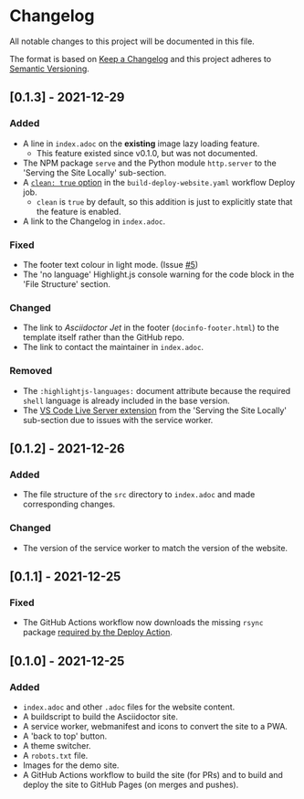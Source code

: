 # Changelog

All notable changes to this project will be documented in this file.

The format is based on [Keep a Changelog](https://keepachangelog.com/en/1.0.0) and this project adheres to [Semantic Versioning](https://semver.org/spec/v2.0.0.html).

## [0.1.3] - 2021-12-29

### Added

-   A line in `index.adoc` on the **existing** image lazy loading feature.
    -   This feature existed since v0.1.0, but was not documented.
-   The NPM package `serve` and the Python module `http.server` to the 'Serving the Site Locally' sub-section.
-   A [`clean: true` option](https://github.com/marketplace/actions/deploy-to-github-pages#:~:text=No-,clean,-You%20can%20use) in the `build-deploy-website.yaml` workflow Deploy job.
    -   `clean` is `true` by default, so this addition is just to explicitly state that the feature is enabled.
-   A link to the Changelog in `index.adoc`.

### Fixed

-   The footer text colour in light mode. (Issue [#5](https://github.com/HarshKapadia2/asciidoctor-jet/issues/5))
-   The 'no language' Highlight.js console warning for the code block in the 'File Structure' section.

### Changed

-   The link to _Asciidoctor Jet_ in the footer (`docinfo-footer.html`) to the template itself rather than the GitHub repo.
-   The link to contact the maintainer in `index.adoc`.

### Removed

-   The `:highlightjs-languages:` document attribute because the required `shell` language is already included in the base version.
-   The [VS Code Live Server extension](https://marketplace.visualstudio.com/items?itemName=ritwickdey.LiveServer) from the 'Serving the Site Locally' sub-section due to issues with the service worker.

## [0.1.2] - 2021-12-26

### Added

-   The file structure of the `src` directory to `index.adoc` and made corresponding changes.

### Changed

-   The version of the service worker to match the version of the website.

## [0.1.1] - 2021-12-25

### Fixed

-   The GitHub Actions workflow now downloads the missing `rsync` package [required by the Deploy Action](https://github.com/marketplace/actions/deploy-to-github-pages#using-a-container-).

## [0.1.0] - 2021-12-25

### Added

-   `index.adoc` and other `.adoc` files for the website content.
-   A buildscript to build the Asciidoctor site.
-   A service worker, webmanifest and icons to convert the site to a PWA.
-   A 'back to top' button.
-   A theme switcher.
-   A `robots.txt` file.
-   Images for the demo site.
-   A GitHub Actions workflow to build the site (for PRs) and to build and deploy the site to GitHub Pages (on merges and pushes).
